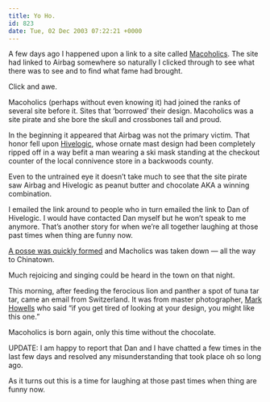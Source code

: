 ```yaml
---
title: Yo Ho.
id: 823
date: Tue, 02 Dec 2003 07:22:21 +0000
---
```


A few days ago I happened upon a link to a site called [Macoholics](http://macoholics.com/). The site had linked to Airbag somewhere so naturally I clicked through to see what there was to see and to find what fame had brought.  

Click and awe.  

Macoholics (perhaps without even knowing it) had joined the ranks of several site before it. Sites that ‘borrowed’ their design. Macoholics was a site pirate and she bore the skull and crossbones tall and proud.  

In the beginning it appeared that Airbag was not the primary victim. That honor fell upon [Hivelogic](http://www.hivelogic.com), whose ornate mast design had been completely ripped off in a way befit a man wearing a ski mask standing at the checkout counter of the local connivence store in a backwoods county.  

Even to the untrained eye it doesn’t take much to see that the site pirate saw Airbag and Hivelogic as peanut butter and chocolate <span class="caps">AKA</span> a winning combination.  

I emailed the link around to people who in turn emailed the link to Dan of Hivelogic. I would have contacted Dan myself but he won’t speak to me anymore. That’s another story for when we’re all together laughing at those past times when thing are funny now.  

[A posse was quickly formed](http://hivelogic.com/quimby/?postID=site_theft) and Macholics was taken down — all the way to Chinatown.  

Much rejoicing and singing could be heard in the town on that night.  

This morning, after feeding the ferocious lion and panther a spot of tuna tar tar, came an email from Switzerland. It was from master photographer, [Mark Howells](http://www.mark.ac) who said “if you get tired of looking at your design, you might like this one.”  

Macoholics is born again, only this time without the chocolate.  

<span class="caps">UPDATE</span>: I am happy to report that Dan and I have chatted a few times in the last few days and resolved any misunderstanding that took place oh so long ago.  

As it turns out this is a time for laughing at those past times when thing are funny now.





